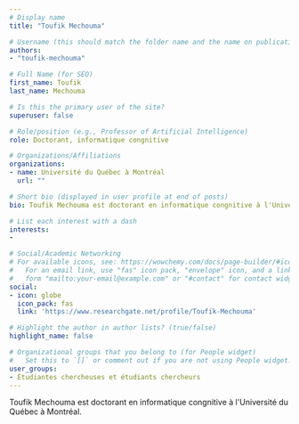 ```yaml
---
# Display name
title: "Toufik Mechouma"

# Username (this should match the folder name and the name on publications)
authors:
- "toufik-mechouma"

# Full Name (for SEO)
first_name: Toufik
last_name: Mechouma

# Is this the primary user of the site?
superuser: false

# Role/position (e.g., Professor of Artificial Intelligence)
role: Doctorant, informatique congnitive

# Organizations/Affiliations
organizations:
- name: Université du Québec à Montréal
  url: ""

# Short bio (displayed in user profile at end of posts)
bio: Toufik Mechouma est doctorant en informatique congnitive à l'Université du Québec à Montréal.

# List each interest with a dash
interests:
-

# Social/Academic Networking
# For available icons, see: https://wowchemy.com/docs/page-builder/#icons
#   For an email link, use "fas" icon pack, "envelope" icon, and a link in the
#   form "mailto:your-email@example.com" or "#contact" for contact widget.
social:
- icon: globe
  icon_pack: fas
  link: 'https://www.researchgate.net/profile/Toufik-Mechouma'

# Highlight the author in author lists? (true/false)
highlight_name: false

# Organizational groups that you belong to (for People widget)
#   Set this to `[]` or comment out if you are not using People widget.
user_groups:
- Étudiantes chercheuses et étudiants chercheurs
---
```

Toufik Mechouma est doctorant en informatique congnitive à l'Université du Québec à Montréal.
